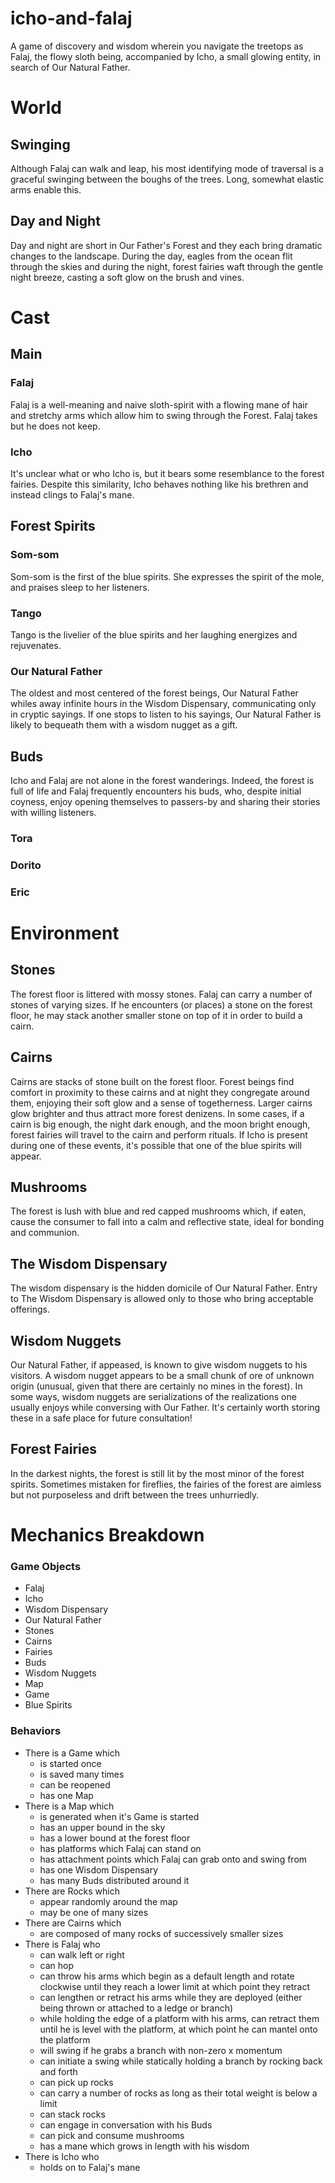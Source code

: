 # icho-and-falaj

A game of discovery and wisdom wherein you navigate the treetops as Falaj, the flowy sloth being, accompanied by Icho, a small glowing entity, in search of Our Natural Father.

# World

## Swinging

Although Falaj can walk and leap, his most identifying mode of traversal is a graceful swinging between the boughs of the trees. Long, somewhat elastic arms enable this.

## Day and Night

Day and night are short in Our Father's Forest and they each bring dramatic changes to the landscape. During the day, eagles from the ocean flit through the skies and during the night, forest fairies waft through the gentle night breeze, casting a soft glow on the brush and vines.

# Cast

## Main

### Falaj

Falaj is a well-meaning and naive sloth-spirit with a flowing mane of hair and stretchy arms which allow him to swing through the Forest. Falaj takes but he does not keep.

### Icho

It's unclear what or who Icho is, but it bears some resemblance to the forest fairies. Despite this similarity, Icho behaves nothing like his brethren and instead clings to Falaj's mane.

## Forest Spirits

### Som-som

Som-som is the first of the blue spirits. She expresses the spirit of the mole, and praises sleep to her listeners.

### Tango

Tango is the livelier of the blue spirits and her laughing energizes and rejuvenates.

### Our Natural Father

The oldest and most centered of the forest beings, Our Natural Father whiles away infinite hours in the Wisdom Dispensary,  communicating only in cryptic sayings. If one stops to listen to his sayings, Our Natural Father is likely to bequeath them with a wisdom nugget as a gift.

## Buds

Icho and Falaj are not alone in the forest wanderings. Indeed, the forest is full of life and Falaj frequently encounters his buds, who, despite initial coyness, enjoy opening themselves to passers-by and sharing their stories with willing listeners.

### Tora

### Dorito

### Eric



# Environment

## Stones

The forest floor is littered with mossy stones. Falaj can carry a number of stones of varying sizes. If he encounters (or places) a stone on the forest floor, he may stack another smaller stone on top of it in order to build a cairn.

## Cairns

Cairns are stacks of stone built on the forest floor. Forest beings find comfort in proximity to these cairns and at night they congregate around them, enjoying their soft glow and a sense of togetherness. Larger cairns glow brighter and thus attract more forest denizens. In some cases, if a cairn is big enough, the night dark enough, and the moon bright enough, forest fairies will travel to the cairn and perform rituals. If Icho is present during one of these events, it's possible that one of the blue spirits will appear.

## Mushrooms

The forest is lush with blue and red capped mushrooms which, if eaten, cause the consumer to fall into a calm and reflective state, ideal for bonding and communion.

## The Wisdom Dispensary

The wisdom dispensary is the hidden domicile of Our Natural Father. Entry to The Wisdom Dispensary is allowed only to those who bring acceptable offerings.

## Wisdom Nuggets

Our Natural Father, if appeased, is known to give wisdom nuggets to his visitors. A wisdom nugget appears to be a small chunk of ore of unknown origin (unusual, given that there are certainly no mines in the forest). In some ways, wisdom nuggets are serializations of the realizations one usually enjoys while conversing with Our Father. It's certainly worth storing these in a safe place for future consultation!

## Forest Fairies

In the darkest nights, the forest is still lit by the most minor of the forest spirits. Sometimes mistaken for fireflies, the fairies of the forest are aimless but not purposeless and drift between the trees unhurriedly.



# Mechanics Breakdown

### Game Objects

* Falaj
* Icho
* Wisdom Dispensary
* Our Natural Father
* Stones
* Cairns
* Fairies
* Buds
* Wisdom Nuggets
* Map
* Game
* Blue Spirits

### Behaviors

* There is a Game which
  * is started once
  * is saved many times
  * can be reopened
  * has one Map
* There is a Map which
  * is generated when it's Game is started
  * has an upper bound in the sky
  * has a lower bound at the forest floor
  * has platforms which Falaj can stand on
  * has attachment points which Falaj can grab onto and swing from
  * has one Wisdom Dispensary
  * has many Buds distributed around it
* There are Rocks which
  * appear randomly around the map
  * may be one of many sizes
* There are Cairns which
  * are composed of many rocks of successively smaller sizes
* There is Falaj who
  * can walk left or right
  * can hop
  * can throw his arms which begin as a default length and rotate clockwise until they reach a lower limit at which point they retract
  * can lengthen or retract his arms while they are deployed (either being thrown or attached to a ledge or branch)
  * while holding the edge of a platform with his arms, can retract them until he is level with the platform, at which point he can mantel onto the platform
  * will swing if he grabs a branch with non-zero x momentum
  * can initiate a swing while statically holding a branch by rocking back and forth
  * can pick up rocks
  * can carry a number of rocks as long as their total weight is below a limit
  * can stack rocks
  * can engage in conversation with his Buds
  * can pick and consume mushrooms
  * has a mane which grows in length with his wisdom
* There is Icho who
  * holds on to Falaj's mane  
  
  










